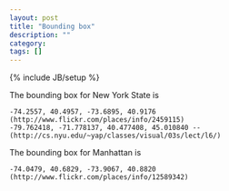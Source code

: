 ```yaml
---
layout: post
title: "Bounding box"
description: ""
category: 
tags: []
---
```

{% include JB/setup %}


The bounding box for New York State is 

    -74.2557, 40.4957, -73.6895, 40.9176 (http://www.flickr.com/places/info/2459115)
    -79.762418, -71.778137, 40.477408, 45.010840 -- (http://cs.nyu.edu/~yap/classes/visual/03s/lect/l6/)

The bounding box for Manhattan is 
    
    -74.0479, 40.6829, -73.9067, 40.8820 (http://www.flickr.com/places/info/12589342)
